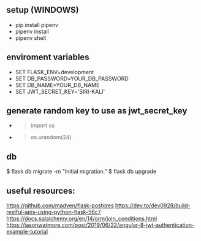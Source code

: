 ## setup (WINDOWS)
* pip install pipenv
* pipenv install 
* pipenv shell

## enviroment variables
* SET FLASK_ENV=development
* SET DB_PASSWORD=YOUR_DB_PASSWORD
* SET DB_NAME=YOUR_DB_NAME
* SET JWT_SECRET_KEY='SIRI-KALI'

## generate random key to use as jwt_secret_key
* >import os
* >os.urandom(24)

## db
 $ flask db migrate -m "Initial migration."
 $ flask db upgrade

## useful resources:
https://github.com/madven/flask-postgres
https://dev.to/dev0928/build-restful-apis-using-python-flask-56c7
https://docs.sqlalchemy.org/en/14/orm/join_conditions.html
https://jasonwatmore.com/post/2019/06/22/angular-8-jwt-authentication-example-tutorial